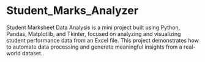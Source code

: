 # Student_Marks_Analyzer
Student Marksheet Data Analysis is a mini project built using Python, Pandas, Matplotlib, and Tkinter, focused on analyzing and visualizing student performance data from an Excel file. This project demonstrates how to automate data processing and generate meaningful insights from a real-world dataset..
